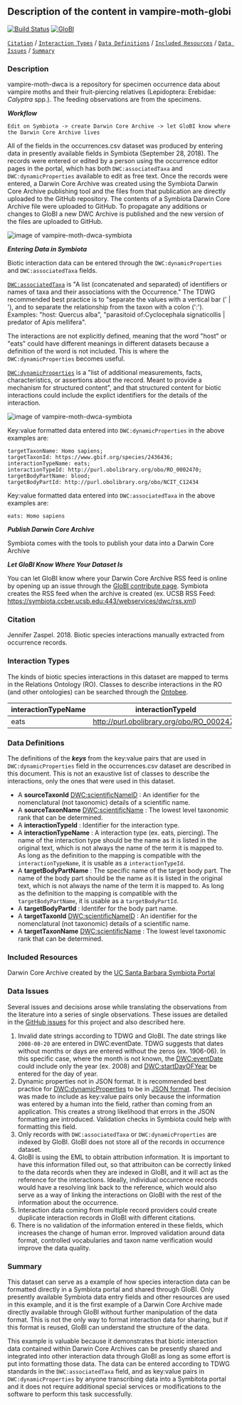 ## Description of the content in vampire-moth-globi

[![Build Status](https://travis-ci.org/ParasiteTracker/vampire-moth-dwca.svg)](https://travis-ci.org/ParasiteTracker/vampire-moth-dwca) [![GloBI](http://api.globalbioticinteractions.org/interaction.svg?accordingTo=globi:ParasiteTracker/vampire-moth-dwca)](http://globalbioticinteractions.org/?accordingTo=globi:ParasiteTracker/vampire-moth-dwca) 

[```Citation```](#Citation) / [```Interaction Types```](#interaction-types) / [```Data Definitions```](#data-definitions) / [```Included Resources```](#included-resources) /  [```Data Issues```](#data-issues) / [```Summary```](#summary)


### Description

vampire-moth-dwca is a repository for specimen occurrence data about vampire moths and their fruit-piercing relatives (Lepidoptera: Erebidae: *Calyptra* spp.). The feeding observations are from the specimens.


***Workflow***

	Edit on Symbiota -> create Darwin Core Archive -> let GloBI know where the Darwin Core Archive lives

All of the fields in the occurrences.csv dataset was produced by entering data in presently available fields in Symbiota (September 28, 2018). The records were entered or edited by a person using the occurrence editor pages in the portal, which has both ```DWC:associatedTaxa``` and ```DWC:dynamicProperties``` available to edit as free text. Once the records were entered, a Darwin Core Archive was created using the Symbiota Darwin Core Archive publishing tool and the files from that publication are directly uploaded to the GitHub repository. The contents of a Symbiota Darwin Core Archive file were uploaded to GitHub. To propagate any additions or changes to GloBI a new DWC Archive is published and the new version of the files are uploaded to GitHub.

![image of vampire-moth-dwca-symbiota](https://raw.githubusercontent.com/ParasiteTracker/vampire-moth-dwca/master/biotic-interaction-lifecycle.png)


***Entering Data in Symbiota***

Biotic interaction data can be entered through the ```DWC:dynamicProperties``` and ```DWC:associatedTaxa``` fields. 

[```DWC:associatedTaxa```](http://rs.tdwg.org/dwc/terms/associatedTaxa) is "A list (concatenated and separated) of identifiers or names of taxa and their associations with the Occurrence." The TDWG recommended best practice is to "separate the values with a vertical bar (' | '), and to separate the relationship from the taxon with a colon (':'). Examples: "host: Quercus alba", "parasitoid of:Cyclocephala signaticollis | predator of Apis mellifera".

The interactions are not explicitly defined, meaning that the word "host" or "eats" could have different meanings in different datasets because a definition of the word is not included. This is where the ```DWC:dynamicProperties``` becomes useful.

[```DWC:dynamicProperties```](http://rs.tdwg.org/dwc/terms/dynamicProperties) is a "list of additional measurements, facts, characteristics, or assertions about the record. Meant to provide a mechanism for structured content", and that structured content for biotic interactions could include the explict identifiers for the details of the interaction.

![image of vampire-moth-dwca-symbiota](https://raw.githubusercontent.com/ParasiteTracker/vampire-moth-dwca/master/Symbiota-screen.png)

Key:value formatted data entered into ```DWC:dynamicProperties``` in the above examples are: 

	targetTaxonName: Homo sapiens; 
	targetTaxonId: https://www.gbif.org/species/2436436; 
	interactionTypeName: eats; 
	interactionTypeId: http://purl.obolibrary.org/obo/RO_0002470; 
	targetBodyPartName: blood; 
	targetBodyPartId: http://purl.obolibrary.org/obo/NCIT_C12434



Key:value formatted data entered into ```DWC:associatedTaxa``` in the above examples are: 

	eats: Homo sapiens


***Publish Darwin Core Archive***

Symbiota comes with the tools to publish your data into a Darwin Core Archive

***Let GloBI Know Where Your Dataset Is***

You can let GloBI know where your Darwin Core Archive RSS feed is online by opening up an issue through the [GloBI contribute page](https://www.globalbioticinteractions.org/contribute). Symbiota creates the RSS feed when the archive is created (ex. UCSB RSS Feed: https://symbiota.ccber.ucsb.edu:443/webservices/dwc/rss.xml)


### Citation

Jennifer Zaspel. 2018. Biotic species interactions manually extracted from occurrence records.


### Interaction Types

The kinds of biotic species interactions in this dataset are mapped to terms in the Relations Ontology (RO). Classes to describe interactions in the RO (and other ontologies) can be searched through the [Ontobee](http://www.ontobee.org/ontology/RO?iri=http://purl.obolibrary.org/obo/RO_0002437).

interactionTypeName | interactionTypeId
--- | --- |
eats | http://purl.obolibrary.org/obo/RO_0002470
 
### Data Definitions

The definitions of the ***keys*** from the key:value pairs that are used in ```DWC:dynamicProperties``` field in the occurrences.csv dataset are described in this document. This is not an exaustive list of classes to describe the interactions, only the ones that were used in this dataset.

  * A **sourceTaxonId** [DWC:scientificNameID](http://rs.tdwg.org/dwc/terms/scientificNameID) : An identifier for the nomenclatural (not taxonomic) details of a scientific name.
  * A **sourceTaxonName** [DWC:scientificName](http://rs.tdwg.org/dwc/terms/scientificName) : The lowest level taxonomic rank that can be determined.
  * A **interactionTypeId** : Identifier for the interaction type.
  * A **interactionTypeName** : A interaction type (ex. eats, piercing). The name of the interaction type should be the name as it is listed in the original text, which is not always the name of the term it is mapped to. As long as the definition to the mapping is compatible with the ```interactionTypeName```, it is usable as a ```interactionTypeId```.
  * A **targetBodyPartName**  : The specific name of the target body part. The name of the body part should be the name as it is listed in the original text, which is not always the name of the term it is mapped to. As long as the definition to the mapping is compatible with the ```targetBodyPartName```, it is usable as a ```targetBodyPartId```.
  * A **targetBodyPartId**  : Identifer for the body part name.
  * A **targetTaxonId** [DWC:scientificNameID](http://rs.tdwg.org/dwc/terms/scientificNameID) : An identifier for the nomenclatural (not taxonomic) details of a scientific name.
  * A **targetTaxonName** [DWC:scientificName](http://rs.tdwg.org/dwc/terms/scientificName) : The lowest level taxonomic rank that can be determined.
  
### Included Resources
Darwin Core Archive created by the [UC Santa Barbara Symbiota Portal](http://symbiota.ccber.ucsb.edu/) 

### Data Issues

Several issues and decisions arose while translating the observations from the literature into a series of single observations. These issues are detailed in the [GitHub issues](https://github.com/ParasiteTracker/vampire-moth-dwca/issues) for this project and also described here.

1. Invalid date strings according to TDWG and GloBI. The date strings like ```2008-00-20``` are entered in DWC:eventDate. TDWG suggests that dates without months or days are entered without the zeros (ex. 1906-06). In this specific case, where the month is not known, the [DWC:eventDate](http://rs.tdwg.org/dwc/terms/eventDate) could include only the year (ex. 2008) and [DWC:startDayOFYear](http://rs.tdwg.org/dwc/terms/startDayOfYear) be entered for the day of year.
1. Dynamic properties not in JSON format. It is recommended best practice for [DWC:dynamicProperties](http://rs.tdwg.org/dwc/terms/dynamicProperties) to be in [JSON format](https://www.w3schools.com/Js/js_json_syntax.asp). The decision was made to include as key:value pairs only because the information was entered by a human into the field, rather than coming from an application. This creates a strong likelihood that errors in the JSON formatting are introduced. Validation checks in Symbiota could help with formatting this field.
1. Only records with ```DWC:associatedTaxa``` or ```DWC:dynamicProperties``` are indexed by GloBI. GloBI does not store all of the records in occurrence dataset.
1. GloBI is using the EML to obtain attribution information. It is important to have this information filled out, so that attribuiton can be correctly linked to the data records when they are indexed in GloBI, and it will act as the reference for the interactions. Ideally, individual occurrence records would have a resolving link back to the reference, which would also serve as a way of linking the interactions on GloBI with the rest of the information about the occurrence.
1. Interaction data coming from multiple record providers could create duplicate interaction records in GloBI with different citations.
1. There is no validation of the information entered in these fields, which increases the change of human error. Improved validation around data format, controlled vocabularies and taxon name verification would improve the data quality.

### Summary
This dataset can serve as a example of how species interaction data can be formatted directly in a Symbiota portal and shared through GloBI. Only presently available Symbiota data entry fields and other resources are used in this example, and it is the first example of a Darwin Core Archive made directly available through GloBI without further manipulation of the data format. This is not the only way to format interaction data for sharing, but if this format is reused, GloBI can understand the structure of the data.

This example is valuable because it demonstrates that biotic interaction data contained within Darwin Core Archives can be presently shared and integrated into other interaction data through GloBI as long as some effort is put into formatting those data. The data can be entered according to TDWG standards in the ```DWC:associatedTaxa``` field, and as key:value pairs in ```DWC:dynamicProperties``` by anyone transcribing data into a Symbitota portal and it does not require additional special services or modifications to the software to perform this task successfully.


